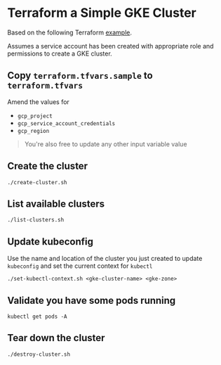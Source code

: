 # Terraform a Simple GKE Cluster

Based on the following Terraform [example](https://www.terraform.io/docs/providers/google/r/container_cluster.html).

Assumes a service account has been created with appropriate role and permissions to create a GKE cluster.

## Copy `terraform.tfvars.sample` to `terraform.tfvars`

Amend the values for

* `gcp_project`
* `gcp_service_account_credentials`
* `gcp_region`

> You're also free to update any other input variable value

## Create the cluster

```
./create-cluster.sh
```

## List available clusters

```
./list-clusters.sh
```

## Update kubeconfig

Use the name and location of the cluster you just created to update `kubeconfig` and set the current context for `kubectl`

```
./set-kubectl-context.sh <gke-cluster-name> <gke-zone>
```

## Validate you have some pods running

```
kubectl get pods -A
```

## Tear down the cluster

```
./destroy-cluster.sh
```
